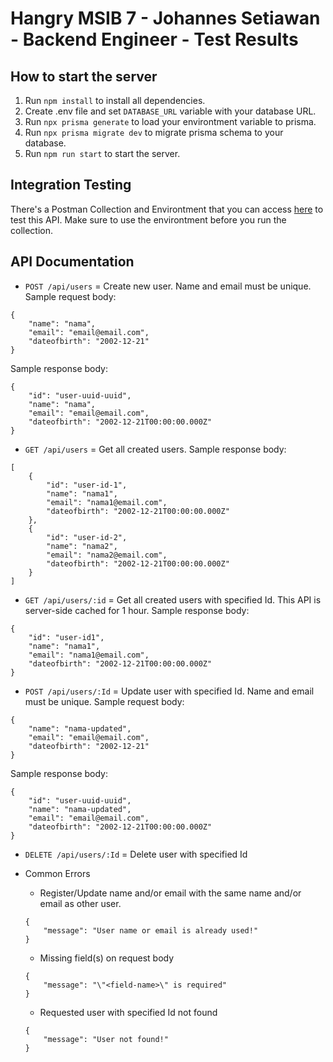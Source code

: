 
# Hangry MSIB 7 - Johannes Setiawan - Backend Engineer - Test Results

## How to start the server

1. Run ```npm install``` to install all dependencies.
2. Create .env file and set ```DATABASE_URL``` variable with your database URL.
3. Run ```npx prisma generate``` to load your environtment variable to prisma.
4. Run ```npx prisma migrate dev``` to migrate prisma schema to your database.
5. Run ```npm run start``` to start the server.

## Integration Testing
There's a Postman Collection and Environtment that you can access [here](https://drive.google.com/drive/folders/1C2UkoLcXgA2v1CmOanqunQBez-a5UXCP?usp=sharing) to test this API. Make sure to use the environtment before you run the collection.

## API Documentation
- ```POST /api/users``` = Create new user. Name and email must be unique.
Sample request body:
```
{
    "name": "nama",
    "email": "email@email.com",
    "dateofbirth": "2002-12-21"
}
```
Sample response body:
```
{
    "id": "user-uuid-uuid",
    "name": "nama",
    "email": "email@email.com",
    "dateofbirth": "2002-12-21T00:00:00.000Z"
}
```

- ```GET /api/users``` = Get all created users.
Sample response body:
```
[
    {
        "id": "user-id-1",
        "name": "nama1",
        "email": "nama1@email.com",
        "dateofbirth": "2002-12-21T00:00:00.000Z"
    },
    {
        "id": "user-id-2",
        "name": "nama2",
        "email": "nama2@email.com",
        "dateofbirth": "2002-12-21T00:00:00.000Z"
    }
]
```

- ```GET /api/users/:id``` = Get all created users with specified Id. This API is server-side cached for 1 hour.
Sample response body:
```
{
    "id": "user-id1",
    "name": "nama1",
    "email": "nama1@email.com",
    "dateofbirth": "2002-12-21T00:00:00.000Z"
}
```

- ```POST /api/users/:Id``` = Update user with specified Id. Name and email must be unique.
Sample request body:
```
{
    "name": "nama-updated",
    "email": "email@email.com",
    "dateofbirth": "2002-12-21"
}
```
Sample response body:
```
{
    "id": "user-uuid-uuid",
    "name": "nama-updated",
    "email": "email@email.com",
    "dateofbirth": "2002-12-21T00:00:00.000Z"
}
```

- ```DELETE /api/users/:Id``` = Delete user with specified Id

- Common Errors

    - Register/Update name and/or email with the same name and/or email as other user.
    ```
    {
        "message": "User name or email is already used!"
    }
    ```

    - Missing field(s) on request body
    ```
    {
        "message": "\"<field-name>\" is required"
    }
    ```

    - Requested user with specified Id not found
    ```
    {
        "message": "User not found!"
    }
    ```

